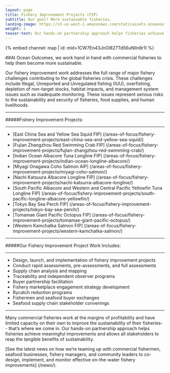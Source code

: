 ```yaml
---
layout: page
title: Fishery Improvement Projects (FIP)
subtitle: Our goal? More sustainable fisheries.
landing-image: https://s3-us-west-2.amazonaws.com/staticassets.oceanoutcomes.org/rollover+images/our-work-hover.jpg
weight: 1
teaser-text: Our hands-on partnership approach helps fisheries achieve meaningful improvements and allows all stakeholders to reap the tangible benefits of sustainability.
---
```


<div class="map-section">
  <div class="grid-container">
    {% embed channel: map | id: mid=1CW7En43JnOl827Td56uNIln8r1I %}
  </div>
</div>

##At Ocean Outcomes, we work hand in hand with commercial fisheries to help them become more sustainable.

Our fishery improvement work addresses the full range of major fishery challenges contributing to the global fisheries crisis. These challenges include Illegal, Unreported and Unregulated fishing (IUU), overfishing, depletion of non-target stocks, habitat impacts, and management system issues such as inadequate monitoring. These issues represent serious risks to the sustainability and security of fisheries, food supplies, and human livelihoods.  

----

#####Fishery Improvement Projects:  

----

  * [East China Sea and Yellow Sea Squid FIP] (/areas-of-focus/fishery-improvement-projects/east-china-sea-and-yellow-sea-squid/)
  * [Fujian Zhangzhou Red Swimming Crab FIP] (/areas-of-focus/fishery-improvement-projects/fujian-zhangzhou-red-swimming-crab/)
  * [Indian Ocean Albacore Tuna Longline FIP] (/areas-of-focus/fishery-improvement-projects/indian-ocean-longline-albacore/)  
  * [Miyagi Onagawa Coho Salmon AIP] (/areas-of-focus/fishery-improvement-projects/miyagi-coho-salmon/)
  * [Nachi Katsuura Albacore Longline FIP] (/areas-of-focus/fishery-improvement-projects/nachi-katsurra-albacore-longline/)
  * [South Pacific Albacore and Western and Central Pacific Yellowfin Tuna Longline FIP] (/areas-of-focus/fishery-improvement-projects/south-pacific-longline-albacore-yellowfin/) 
  * [Tokyo Bay Sea Perch FIP] (/areas-of-focus/fishery-improvement-projects/tokyo-bay-sea-perch/)
  * [Tomamae Giant Pacific Octopus FIP] (/areas-of-focus/fishery-improvement-projects/tomamae-giant-pacific-octopus/)
  * [Western Kamchatka Salmon FIP] (/areas-of-focus/fishery-improvement-projects/western-kamchatka-salmon/)

----

#####Our Fishery Improvement Project Work Includes:  

----

  * Design, launch, and implementation of fishery improvement projects 
  * Conduct rapid assessments, pre-assessments, and full assessments
  * Supply chain analysis and mapping
  * Traceability and independent observer programs
  * Buyer partnership facilitation
  * Fishery marketplace engagement strategy development
  * Bycatch reduction programs
  * Fishermen and seafood buyer exchanges
  * Seafood supply chain stakeholder convenings

----

Many commercial fisheries work at the margins of profitability and have limited capacity on their own to improve the sustainability of their fisheries-- that’s where we come in. Our hands-on partnership approach helps fisheries achieve meaningful improvements and allows all stakeholders to reap the tangible benefits of sustainability.

[See the latest news on how we’re teaming up with commercial fishermen, seafood businesses, fishery managers, and community leaders to co-design, implement, and monitor effective on-the-water fishery improvements] (/news/).
